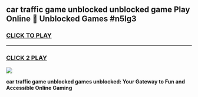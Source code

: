 
## car traffic game unblocked unblocked game Play Online 👋 Unblocked Games #n5lg3
<h3>
<a href="https://premium.freeplayer.one?title=car_traffic_game_unblocked&ref=21F">CLICK TO PLAY</a></h3>
<hr>

<h3>
<a href="https://premium.freeplayer.one?title=car_traffic_game_unblocked&ref=21F">CLICK 2 PLAY</a>
  
</h3>

<a href="https://premium.freeplayer.one?title=car_traffic_game_unblocked&ref=21F/"><img src="https://clearcache.store/games.png"></a>


**car traffic game unblocked games unblocked: Your Gateway to Fun and Accessible Online Gaming**
